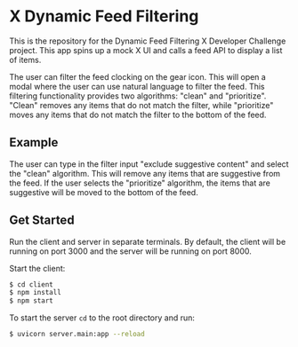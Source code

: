 # X Dynamic Feed Filtering 
This is the repository for the Dynamic Feed Filtering X Developer Challenge project. This app spins up a mock X UI and calls a feed API to display a list of items.

The user can filter the feed clocking on the gear icon. This will open a modal where the user can use natural language to filter the feed. This filtering functionality provides two algorithms: "clean" and "prioritize". "Clean" removes any items that do not match the filter, while "prioritize" moves any items that do not match the filter to the bottom of the feed.

## Example
The user can type in the filter input "exclude suggestive content" and select the "clean" algorithm. This will remove any items that are suggestive from the feed. If the user selects the "prioritize" algorithm, the items that are suggestive will be moved to the bottom of the feed.

## Get Started
Run the client and server in separate terminals. By default, the client will be running on port 3000 and the server will be running on port 8000.

Start the client:
```bash
$ cd client
$ npm install
$ npm start
```

To start the server `cd` to the root directory and run:
```bash
$ uvicorn server.main:app --reload
```